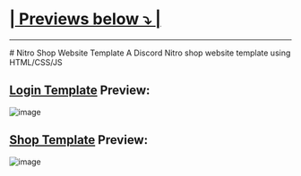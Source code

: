 # [| Previews below ⤵️ |](https://github.com/natrixdev)
<hr>
# Nitro Shop Website Template
A Discord Nitro shop website template using HTML/CSS/JS

## [Login Template](https://github.com/natrixdev/nitro-shop-website-template/tree/main/login-template) Preview:
![image](https://user-images.githubusercontent.com/88579983/186883873-34af45d2-3436-457d-9038-7403ca8a2603.png)

## [Shop Template](https://github.com/natrixdev/nitro-shop-website-template/tree/main/shop-template/) Preview:
![image](https://user-images.githubusercontent.com/88579983/186901620-245cf6fa-5d28-46be-b0ea-4a4ba1d3d67c.png)
